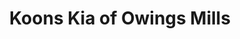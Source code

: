 ---
title: "Koons Kia of Owings Mills"
url: /owings-mills/koons-kia-of-owings-mills/
shop: Autohaus
---